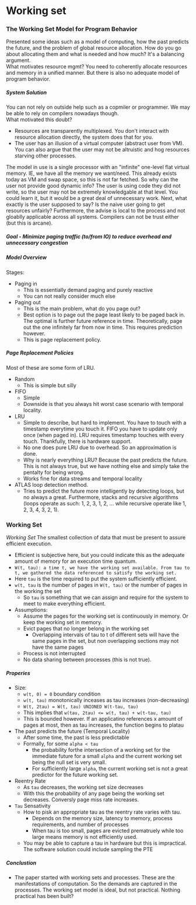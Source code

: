 # Working set

### The Working Set Model for Program Behavior
Presented some ideas such as a model of computing, how the past predicts the future, and the problem of global resource allocation. How do you go about allocating them and what is needed and how much? It's a balancing argument.  
What motivates resource mgmt? You need to coherently allocate resources and memory in a unified manner. But there is also no adequate model of program behavior. 

##### System Solution
You can not rely on outside help such as a copmiler or programmer. We may be able to rely on compilers nowadays though.  
What motivated this doubt? 
* Resources are transparently multiplexed. You don't interact with resource allocation directly, the system does that for you. 
* The user has an illusion of a virtual computer (abstract user from VM). You can also argue that the user may not be altruistic and hog resources starving other processes.  

The model in use is a single processor with an "infinite" one-level flat virtual memory. IE, we have all the memory we want/need. This already exists today as VM and swap space, so this is not far fetched. So why can the user not provide good dynamic info? The user is using code they did not write, so the user may not be extremely knowledgable at that level. You could learn it, but it would be a great deal of unnecessary work. Next, what exactly is the user supposed to say? Is the naive user going to get resources unfairly? Furthermore, the advise is local to the process and not gloablly applicable across all systems. Compilers can not be trust either (but this is arcane).  

##### Goal - Minimize paging traffic (to/from IO) to reduce overhead and unnecessary congestion

##### Model Overview
Stages: 
* Paging in
    * This is essentially demand paging and purely reactive 
    * You can not really consider much else
* Paging out
    * This is the main problem, what do you page out? 
    * Best option is to page out the page least likely to be paged back in. The optimal is further future reference in time. Theoretically, page out the one infinitely far from now in time. This requires prediction however. 
    * This is page replacement policy.

##### Page Replacement Policies
Most of these are some form of LRU. 
* Random
   * This is simple but silly 
* FIFO
   * Simple
   * Downside is that you always hit worst case scenario with temporal locality. 
* LRU
   *  Simple to describe, but hard to implement. You have to touch with a timestamp everytime you touch it. FIFO you have to update only once (when paged in). LRU requires timestamp touches with every touch. Thankfully, there is hardware support. 
   *  No one does pure LRU due to overhead. So an approximation is done. 
   *  Why is nearly everything LRU? Because the past predicts the future. This is not always true, but we have nothing else and simply take the pentalty for being wrong. 
   *  Works fine for data streams and temporal locality
* ATLAS loop detection method. 
   * Tries to predict the future more intelligently by detecting loops, but no always a great. Furthermore, stacks and recursive algorithms (loops operate as such: 1, 2, 3, 1, 2, ... while recursive operate like 1, 2, 3, 4, 3, 2, 1). 

### Working Set
_Working Set_ The smallest collection of data that must be present to assure efficient execution. 
* Efficient is subjective here, but you could indicate this as the adequate amount of memory for an execution time quantum. 
* `W(t, tau): a time t, we have the working set available. From tau to t, we gathered the data referenced to satisfy the working set. `
* Here `tau` is the time required to put the system sufficiently efficient. 
* `w(t, tau` is the number of pages in `W(t, tau)` or the number of pages in the working the set
   * So `tau` is something that we can assign and require for the system to meet to make everything efficient. 
* Assumptions:
   * Assume the pages for the working set is continuously in memory. Or keep the working set in memory. 
   * Evict pages that no longer belong in the working set
      * Overlapping intervals of tau to t of different sets will have the same pages in the set, but non overlapping sections may not have the same pages
   * Process is not interrupted
   * No data sharing between processes (this is not true). 
##### Properies
* Size: 
   * `w(t, 0) = 0` boundary condition
   * `w(t, tau)` monotonically inceases as tau increases (non-decreasing)
   * `W(t, 2tau) = W(t, tau) UNIONED W(t-tau, tau)`
   * This implies that `w(tau, 2tau) <= w(t, tau) + w(t-tau, tau)`
   * This is bounded however. If an applicatino references x amount of pages at most, then as tau increases, the function begins to platau
* The past predicts the future (Temporal Locality)
   * After some time, the past is less predictable
   * Formally, for some `alpha < tau`
      * the probability forthe intersection of a working set for the immediate future for a small `alpha` and the current working set being the null set is very small. 
      * For sufficiently large `alpha`, the current working set is not a great predictor for the future working set.
* Reentry Rate
   * As `tau` decreases, the working set size decreases
   * With this the probability of any page being the working set decreases. Conversly page miss rate increases. 
* `Tau` Sensativity
   * How to pisk an appropriate tau as the reentry rate varies with tau. 
      * Depends on the memory size, latency to memory, process requirements, and number of processes
      * When tau is too small, pages are evicted prematruely while too large means memory is not efficiently used. 
   * You may be able to capture a tau in hardware but this is impractical. The software solution could include sampling the PTE

##### Conclustion
* The paper started with working sets and processes. These are the manifestations of computation. So the demands are captured in the processes. The working set model is ideal, but not practical. Nothing practical has been built?
